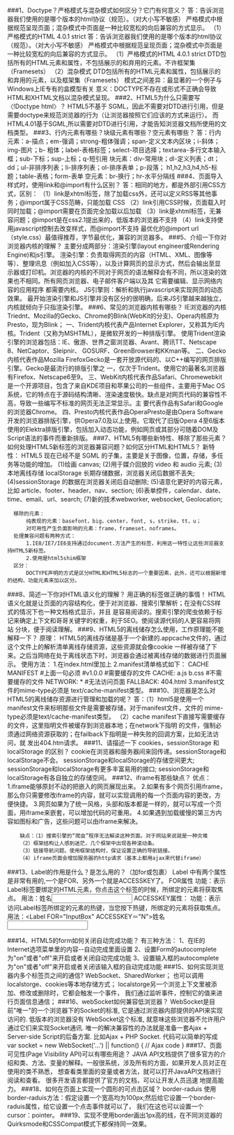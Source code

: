 ###1、Doctype？严格模式与混杂模式如何区分？它门有何意义？
答：告诉浏览器我们使用的是哪个版本的html协议（规范）。（对大小写不敏感）
严格模式中根据规范呈现页面；混杂模式中页面是一种比较宽松的向后兼容的方式显示。
（1）严格模式的HTML 4.0.1 strict
       答：告诉浏览器我们使用的是哪个版本的html协议（规范）。（对大小写不敏感）
       严格模式中根据规范呈现页面；混杂模式中页面是一种比较宽松的向后兼容的方式显示。
       （1）严格模式的HTML 4.0.1 strict
       DTD包括所有的HTML元素和属性，不包括展示的和弃用的元素。不许框架集（Framesets）
       <!DOCTYPE HTML PUBLIC "-//W3C//DTD HTML 4.01//EN" "http://www.w3.org/TR/html4/strict.dtd">
       （2）混杂模式
       DTD包括所有的HTML元素和属性，包括展示的和弃用的元素，以及框架集（Framesets）
       <!DOCTYPE HTML PUBLIC "-//W3C//DTD HTML 4.01 Frameset//EN"
       "http://www.w3.org/TR/html4/frameset.dtd">
       模式之间差异：最显著的一个例子与Windows上IE专有的盒模型有关
       意义：DOCTYPE不存在或形式不正确会导致HTML和XHTML文档以混杂模式呈现。
###2、HTML5为什么只需要写〈!Doctype html〉？
      HTML5不基于 SGML，因此不需要对DTD进行引用，但是需要doctype来规范浏览器的行为（让浏览器按照它们应该的方式来运行）。
      而HTML4.01基于SGML,所以需要对DTD进行引用，才能告知浏览器文档所使用的文档类型。
###3、行内元素有哪些？块级元素有哪些？空元素有哪些？
     答：行内元素：a-描点；em-强调；strong-粗体强调；span-定义文本内区块；i-斜体；img-图片；b-
         粗体；label-表格标签；select-项目选择；textarea-多行文本输入框；sub-下标；sup-上标；q-短引用
         块元素：div-常用块；dl-定义列表；dt；dd；ul-非排序列表；li-排序列表；ol-排序表单；p-段落；
         h1,h2,h3,h4,h5-标题；table-表格；form-表单
         空元素：br-换行；hr-水平分隔线
###4、页面导入样式时，使用link和@import有什么区别？
     答：相同的地方，都是外部引用CSS方式，区别：
        （1）link是xhtml标签，除了加载css外，还可以定义RSS等其他事务；@import属于CSS范畴，只能加载 CSS
        （2）link引用CSS时候，页面载入时同时加载；@import需要在页面完全加载以后加载
        （3）link是xhtml标签，无兼容问题；@import是在css2.1提出来的，低版本的浏览器不支持
        （4）link支持使用javascript控制去改变样式，而@import不支持
         最优化的@import url（style.css）最值得推荐，字节最优化，兼容的浏览器多。
###5、介绍一下你对浏览器内核的理解？
      主要分成两部分：渲染引擎(layout engineer或Rendering Engine)和js引擎。
      渲染引擎：负责取得网页的内容（HTML、XML、图像等等）、整理讯息（例如加入CSS等），以及计算网页的显示方式，然后会输出至显
      示器或打印机。浏览器的内核的不同对于网页的语法解释会有不同，所以渲染的效果也不相同。所有网页浏览器、电子邮件客户端以及其
      它需要编辑、显示网络内容的应用程序 都需要内核。
      JS引擎则：解析和执行javascript来实现网页的动态效果。
      最开始渲染引擎和JS引擎并没有区分的很明确，后来JS引擎越来越独立，内核就倾向于只指渲染引擎。
###6、常见的浏览器内核有哪些？
       IE浏览器的内核Triednt、Mozilla的Gecko、Chrome的Blink(WebKit的分支)、Opera内核原为Presto，现为Blink；
       一、Trident内核代表产品Internet Explorer，又称其为IE内核。Trident（又称为MSHTML），是微软开发的一种排版引擎。
          使用Trident渲染引擎的浏览器包括：IE、傲游、世界之窗浏览器、Avant、腾讯TT、Netscape 8、NetCaptor、Sleipnir、
          GOSURF、GreenBrowser和KKman等。
       二、Gecko内核代表作品Mozilla FirefoxGecko是一套开放源代码的、以C++编写的网页排版引擎。Gecko是最流行的排版引擎之
          一，仅次于Trident。使用它的最著名浏览器有Firefox、Netscape6至9。
       三、WebKit内核代表作品Safari、Chromewebkit 是一个开源项目，包含了来自KDE项目和苹果公司的一些组件，主要用于Mac OS
          系统，它的特点在于源码结构清晰、渲染速度极快。缺点是对网页代码的兼容性不高，导致一些编写不标准的网页无法正常显示。主
          要代表作品有Safari和Google的浏览器Chrome。
       四、Presto内核代表作品OperaPresto是由Opera Software开发的浏览器排版引擎，供Opera7.0及以上使用。它取代了旧版Opera
          4至6版本使用的Elektra排版引擎，包括加入动态功能，例如网页或其部分可随着DOM及Script语法的事件而重新排版。
###7、HTML5有哪些新特性、移除了那些元素？如何处理HTML5新标签的浏览器兼容问题？如何区分HTML和HTML5？
      新特性：
      HTML5 现在已经不是 SGML 的子集，主要是关于图像，位置，存储，多任务等功能的增加。
      (1)绘画 canvas;
      (2)用于媒介回放的 video 和 audio 元素;
      (3)本地离线存储 localStorage 长期存储数据，浏览器关闭后数据不丢失;
      (4)sessionStorage 的数据在浏览器关闭后自动删除;
      (5)语意化更好的内容元素，比如 article、footer、header、nav、section;
      (6)表单控件，calendar、date、time、email、url、search;
      (7)新的技术webworker, websocket, Geolocation;
      
      移除的元素：
          纯表现的元素：basefont，big，center，font, s，strike，tt，u；
          对可用性产生负面影响的元素：frame，frameset，noframes。
      处理兼容问题有两种方式：
          1.IE8/IE7/IE6支持通过document.方法产生的标签，利用这一特性让这些浏览器支持HTML5新标签。
          2.使用是html5shim框架
      区分：
          DOCTYPE声明的方式是区分HTML和HTML5标志的一个重要因素，此外，还可以根据新增的结构、功能元素来加以区分。
###8、简述一下你对HTML语义化的理解？
        用正确的标签做正确的事情！
        HTML语义化就是让页面的内容结构化，便于对浏览器、搜索引擎解析；在没有CSS样式的情况下也一种文档格式显示，并且
        是容易阅读的。搜索引擎的爬虫依赖于标记来确定上下文和哥哥关键字的权重，利于SEO。使阅读源代码的人更容易将网站
        分块，便于阅读理解。
###9、HTML5的离线储存怎么使用，工作原理能不能解释一下？
      原理：
         HTML5的离线存储是基于一个新建的.appcache文件的，通过这个文件上的解析清单离线存储资源，这些资源就会像cookie
         一样被存储了下来。之后当网络在处于离线状态下时，浏览器会通过被离线存储的数据进行页面展示。
                使用方法：
          1.在index.html里加上<html manifest="test.manifest">
           2.manifest清单格式如下：
          CACHE MANIFEST
          #上面一句必须
          #v1.0.0
          #需要缓存的文件
          CACHE:
          a.js
          b.css
          #不需要缓存的文件
          NETWORK:
          *
          #无法访问页面
          FALLBACK:
          404.html
          3.manifest文件的mime-type必须是 text/cache-manifest类型。
###10、浏览器是怎么对HTML5的离线储存资源进行管理和加载的呢？
        答：（1）html5是使用一个manifest文件来标明那些文件是需要被存储，对于manifest文件，文件的
             mime-type必须是text/cache-manifest类型。
            （2）cache manifest下直接写需要缓存的文件，这里指明文件被缓存到浏览器本地；在network下指明
             的文件，强制必须通过网络资源获取的；在failback下指明是一种失败的回调方案，比如无法访问，就
             发出404.htm请求。
###11、请描述一下 cookies，sessionStorage 和 localStorage 的区别？
        cookie在浏览器和服务器间来回传递。sessionStorage和localStorage不会。
        sessionStorage和localStorage的存储空间更大;
        sessionStorage和localStorage有更多丰富易用的接口;
        sessionStorage和localStorage有各自独立的存储空间。
###12、iframe有那些缺点？
        优点：1.iframe能够原封不动的把嵌入的网页展现出来。
        2.如果有多个网页引用iframe，那么你只需要修改iframe的内容，就可以实现调用的每一个页面内容的更改，方便快捷。
        3.网页如果为了统一风格，头部和版本都是一样的，就可以写成一个页面，用iframe来嵌套，可以增加代码的可重用。
        4.如果遇到加载缓慢的第三方内容如图标和广告，这些问题可以由iframe来解决。

        缺点：（1）搜索引擎的“爬虫”程序无法解读这种页面。对于网站来说就是一种灾难
        （2）框架结构让人感到迷茫，几个框架中出现各种滚动条。
        （3）链接导航问题。使用框架结构时，保证设置正确的导航链接。
        （4）iframe页面会增加服务器的http请求（基本上都用ajax来代替iframe）
###13、Label的作用是什么？是怎么用的？（加for或包裹）
        Label 中有两个属性是非常有用的,一个是FOR、另外一个就是ACCESSKEY了。
        FOR属性
        功能：表示Label标签要绑定的HTML元素，你点击这个标签的时候，所绑定的元素将获取焦点。
        用法：<Label FOR="InputBox">姓名</Label><input ID="InputBox" type="text">
        ACCESSKEY属性：
        功能：表示访问Label标签所绑定的元素的热键，当您按下热键，所绑定的元素将获取焦点。
        用法：<Label FOR="InputBox" ACCESSKEY＝"N">姓名</Label><input ID="InputBox"
        type="text"> 
             
             
###14、HTML5的form如何关闭自动完成功能？
        有三种方法：
           1、在IE的Internet选项菜单里的内容--自动完成里面设置
           2、设置Form的autocomplete为"on"或者"off"来开启或者关闭自动完成功能
           3、设置输入框的autocomplete为"on"或者"off"来开启或者关闭该输入框的自动完成功能
###15、如何实现浏览器内多个标签页之间的通信?
         WebSocket、SharedWorker；
         也可以调用localstorge、cookies等本地存储方式；
         localstorge另一个浏览上下文里被添加、修改或删除时，它都会触发一个事件，
         我们通过监听事件，控制它的值来进行页面信息通信；
###16、webSocket如何兼容低浏览器？
         WebSocket是目前"唯一"的一个浏览器下的Socket的标准, 它是通过浏览器内部提供的API来实现访问的. 低版本的浏览器没有
         WebSocket这个标准, 就意味这些浏览器不允许用户通过它们来实现Socket通讯. 唯一的解决兼容性的办法就是准备一套Ajax 
         + Server-side Script的后备方案. 比如Ajax + PHP Socket.
         代码可以简单的写成
          var socket = new WebSocket('...') || function() {
          	// Ajax code
          }
###17、页面可见性(Page Visibility API)可以有哪些用途？
         JAVA API文档提供了很多官方的介绍和类、方法、变量的解释。一般很系统，涉及所有的方面，如果开发人员对正在使用的类不熟悉，
         想查看类里面的变量或者方法，就可以打开JavaAPI文档进行阅读和查看。 很多开发语言都提供了官方的文档，可以让开发人员迅速
         地提高能力。
###18、如何在页面上实现一个圆形的可点击区域？
        border-raduis
        使用border-raduis方法：假定设置一个宽高均为100px;然后给它设置一个border-raduis属性，给它设置一个点击事件就可以了，
        我们在这也可以设置一个cursor：pointer。
###19、实现不使用border画出1px高的线，在不同浏览器的Quirksmode和CSSCompat模式下都保持同一效果。
      
       
       

